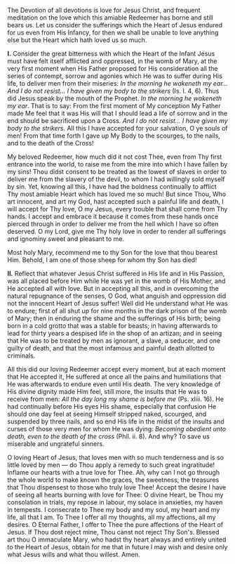 
The Devotion of all devotions is love for Jesus Christ, and frequent meditation on the love which this amiable Redeemer has borne and still bears us. Let us consider the sufferings which the Heart of Jesus endured for us even from His Infancy, for then we shall be unable to love anything else but the Heart which hath loved us so much.

**I\.** Consider the great bitterness with which the Heart of the Infant Jesus must have felt itself afflicted and oppressed, in the womb of Mary, at the very first moment when His Father proposed for His consideration all the series of contempt, sorrow and agonies which He was to suffer during His life, to deliver men from their miseries: *In the morning he wakeneth my ear... And I do not resist... I have given my body to the strikers* (Is. l. 4, 6). Thus did Jesus speak by the mouth of the Prophet. *In the morning he wakeneth my ear*. That is to say: From the first moment of My conception My Father made Me feel that it was His will that I should lead a life of sorrow and in the end should be sacrificed upon a Cross. *And I do not resist... I have given my body to the strikers.* All this I have accepted for your salvation, O ye souls of men! From that time forth I gave up My Body to the scourges, to the nails, and to the death of the Cross!

My beloved Redeemer, how much did it not cost Thee, even from Thy first entrance into the world, to raise me from the mire into which I have fallen by my sins! Thou didst consent to be treated as the lowest of slaves in order to deliver me from the slavery of the devil, to whom I had willingly sold myself by sin. Yet, knowing all this, I have had the boldness continually to afflict Thy most amiable Heart which has loved me so much! But since Thou, Who art innocent, and art my God, hast accepted such a painful life and death, I will accept for Thy love, O my Jesus, every trouble that shall come from Thy hands. I accept and embrace it because it comes from these hands once pierced through in order to deliver me from the hell which I have so often deserved. O my Lord, give me Thy holy love in order to render all sufferings and ignominy sweet and pleasant to me.

Most holy Mary, recommend me to thy Son for the love that thou bearest Him. Behold, I am one of those sheep for whom thy Son has died!

**II\.** Reflect that whatever Jesus Christ suffered in His life and in His Passion, was all placed before Him while He was yet in the womb of His Mother, and He accepted all with love. But in accepting all this, and in overcoming the natural repugnance of the senses, O God, what anguish and oppression did not the innocent Heart of Jesus suffer! Well did He understand what He was to endure; first of all shut up for nine months in the dark prison of the womb of Mary; then in enduring the shame and the sufferings of His birth; being born in a cold grotto that was a stable for beasts; in having afterwards to lead for thirty years a despised life in the shop of an artizan; and in seeing that He was to be treated by men as ignorant, a slave, a seducer, and one guilty of death, and that the most infamous and painful death allotted to criminals.

All this did our loving Redeemer accept every moment, but at each moment that He accepted it, He suffered at once all the pains and humiliations that He was afterwards to endure even until His death. The very knowledge of His divine dignity made Him feel, still more, the insults that He was to receive from men: *All the day long my shame is before me* (Ps. xliii. 16). He had continually before His eyes His shame, especially that confusion He should one day feel at seeing Himself stripped naked, scourged, and suspended by three nails, and so end His life in the midst of the insults and curses of those very men for whom He was dying: *Becoming obedient unto death, even to the death of the cross* (Phil. ii. 8). And why? To save us miserable and ungrateful sinners.

O loving Heart of Jesus, that loves men with so much tenderness and is so little loved by men — do Thou apply a remedy to such great ingratitude! Inflame our hearts with a true love for Thee. Ah, why can I not go through the whole world to make known the graces, the sweetness, the treasures that Thou dispensest to those who truly love Thee! Accept the desire I have of seeing all hearts burning with love for Thee: O divine Heart, be Thou my consolation in trials, my repose in labour, my solace in anxieties, my haven in tempests. I consecrate to Thee my body and my soul, my heart and my life, all that I am. To Thee I offer all my thoughts, all my affections, all my desires. O Eternal Father, I offer to Thee the pure affections of the Heart of Jesus. If Thou dost reject mine, Thou canst not reject Thy Son\'s. Blessed art thou O immaculate Mary, who hadst thy heart always and entirely united to the Heart of Jesus, obtain for me that in future I may wish and desire only what Jesus wills and what thou willest. Amen.

